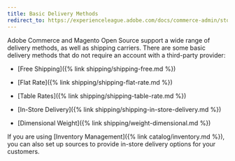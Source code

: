 ```yaml
---
title: Basic Delivery Methods
redirect_to: https://experienceleague.adobe.com/docs/commerce-admin/stores-sales/delivery/delivery.html#basic-delivery-methods
---
```


Adobe Commerce and Magento Open Source support a wide range of delivery methods, as well as shipping carriers. There are some basic delivery methods that do not require an account with a third-party provider:

* [Free Shipping]({% link shipping/shipping-free.md %})

* [Flat Rate]({% link shipping/shipping-flat-rate.md %})

* [Table Rates]({% link shipping/shipping-table-rate.md %})

* [In-Store Delivery]({% link shipping/shipping-in-store-delivery.md %})

* [Dimensional Weight]({% link shipping/weight-dimensional.md %})

If you are using [Inventory Management]({% link catalog/inventory.md %}), you can also set up sources to provide in-store delivery options for your customers.
